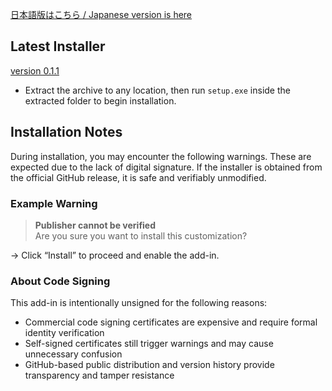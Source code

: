 [日本語版はこちら / Japanese version is here](./README.ja.md)

## Latest Installer
[version 0.1.1](https://github.com/oshossan/ExcelRefine/releases/download/0.1.1/ExcelRefineSetup_v0.1.1.zip)

- Extract the archive to any location, then run `setup.exe` inside the extracted folder to begin installation. 

## Installation Notes
During installation, you may encounter the following warnings. These are expected due to the lack of digital signature.
If the installer is obtained from the official GitHub release, it is safe and verifiably unmodified.

### Example Warning

> **Publisher cannot be verified**  
> Are you sure you want to install this customization?

→ Click “Install” to proceed and enable the add-in.

### About Code Signing
This add-in is intentionally unsigned for the following reasons:
- Commercial code signing certificates are expensive and require formal identity verification
- Self-signed certificates still trigger warnings and may cause unnecessary confusion
- GitHub-based public distribution and version history provide transparency and tamper resistance
